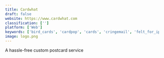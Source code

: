 ```yaml
---
title: Cardwhat
draft: false 
website: https://www.cardwhat.com
classification: ['']
platform: ['Web']
keywords: ['bird_cards', 'cardpop', 'cards', 'cringemail', 'felt_for_iphone', 'holidaypost_app', 'local_mail_by_mailjoy', 'mailform_postcards', 'mailjoy', 'mean_mail', 'melon_post', 'moo_postcards', 'nanagram', 'neighborhood_postcards', 'paloma_post', 'photo_find', 'postacard', 'scout', 'send_mail_get_mail', 'sendy', 'visheo', 'pennypost']
image: logo.png
---
```

A hassle-free custom postcard service